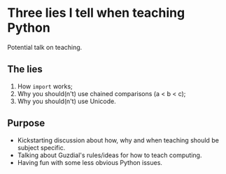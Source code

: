 # Three lies I tell when teaching Python

Potential talk on teaching.

## The lies

1. How `import` works;
2. Why you should(n't) use chained comparisons (a < b < c);
3. Why you should(n't) use Unicode.

## Purpose

* Kickstarting discussion about how, why and when teaching should be subject specific.
* Talking about Guzdial's rules/ideas for how to teach computing.
* Having fun with some less obvious Python issues.
